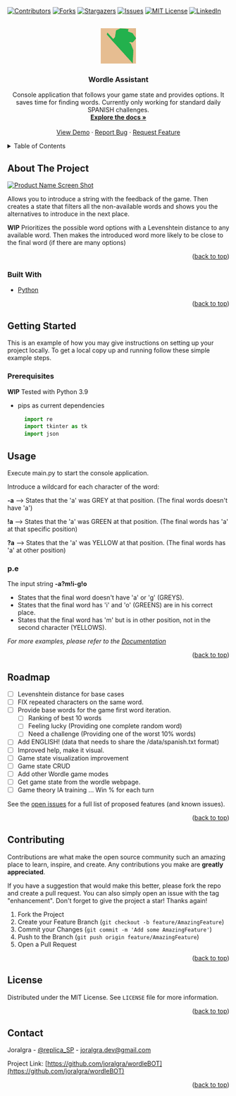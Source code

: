 <div id="top"></div>
<!--
*** Thanks for checking out the Best-README-Template. If you have a suggestion
*** that would make this better, please fork the repo and create a pull request
*** or simply open an issue with the tag "enhancement".
*** Don't forget to give the project a star!
*** Thanks again! Now go create something AMAZING! :D
-->



<!-- PROJECT SHIELDS -->
<!--
*** I'm using markdown "reference style" links for readability.
*** Reference links are enclosed in brackets [ ] instead of parentheses ( ).
*** See the bottom of this document for the declaration of the reference variables
*** for contributors-url, forks-url, etc. This is an optional, concise syntax you may use.
*** https://www.markdownguide.org/basic-syntax/#reference-style-links
-->

[![Contributors][contributors-shield]][contributors-url]
[![Forks][forks-shield]][forks-url]
[![Stargazers][stars-shield]][stars-url]
[![Issues][issues-shield]][issues-url]
[![MIT License][license-shield]][license-url]
[![LinkedIn][linkedin-shield]][linkedin-url]



<!-- PROJECT LOGO -->
<br />
<div align="center">
  <a href="https://github.com/joralgra/wordleBOT">
    <img src="images/logo.png" alt="Logo" width="80" height="80">
  </a>

<h3 align="center">Wordle Assistant</h3>

  <p align="center">
    Console application that follows your game state and provides options. It saves time for finding words.
    Currently only working for standard daily SPANISH challenges.
    <br />
    <a href="https://github.com/joralgra/wordleBOT"><strong>Explore the docs »</strong></a>
    <br />
    <br />
    <a href="https://github.com/joralgra/wordleBOT">View Demo</a>
    ·
    <a href="https://github.com/joralgra/wordleBOT/issues">Report Bug</a>
    ·
    <a href="https://github.com/joralgra/wordleBOT/issues">Request Feature</a>
  </p>
</div>



<!-- TABLE OF CONTENTS -->
<details>
  <summary>Table of Contents</summary>
  <ol>
    <li>
      <a href="#about-the-project">About The Project</a>
      <ul>
        <li><a href="#built-with">Built With</a></li>
      </ul>
    </li>
    <li>
      <a href="#getting-started">Getting Started</a>
      <ul>
        <li><a href="#prerequisites">Prerequisites</a></li>
        <li><a href="#installation">Installation</a></li>
      </ul>
    </li>
    <li><a href="#usage">Usage</a></li>
    <li><a href="#roadmap">Roadmap</a></li>
    <li><a href="#contributing">Contributing</a></li>
    <li><a href="#license">License</a></li>
    <li><a href="#contact">Contact</a></li>
    <li><a href="#acknowledgments">Acknowledgments</a></li>
  </ol>
</details>



<!-- ABOUT THE PROJECT -->
## About The Project

[![Product Name Screen Shot][product-screenshot]](https://example.com)

Allows you to introduce a string with the feedback of the game. 
Then creates a state that filters all the non-available words and shows you the alternatives to introduce in the next place.

**WIP** Prioritizes the possible word options with a Levenshtein distance to any available word. 
Then makes the introduced word more likely to be close to the final word (if there are many options)


<p align="right">(<a href="#top">back to top</a>)</p>



### Built With

* [Python](https://www.python.org/)


<p align="right">(<a href="#top">back to top</a>)</p>



<!-- GETTING STARTED -->
## Getting Started

This is an example of how you may give instructions on setting up your project locally.
To get a local copy up and running follow these simple example steps.

### Prerequisites

**WIP**
Tested with Python 3.9 
* pips as current dependencies
  ```python
    import re
    import tkinter as tk
    import json
  ```

[comment]: <> (### Installation)

[comment]: <> (1. Get a free API Key at [https://example.com]&#40;https://example.com&#41;)

[comment]: <> (2. Clone the repo)

[comment]: <> (   ```sh)

[comment]: <> (   git clone https://github.com/joralgra/wordleBOT.git)

[comment]: <> (   ```)

[comment]: <> (3. Install NPM packages)

[comment]: <> (   ```sh)

[comment]: <> (   npm install)

[comment]: <> (   ```)

[comment]: <> (4. Enter your API in `config.js`)

[comment]: <> (   ```js)

[comment]: <> (   const API_KEY = 'ENTER YOUR API';)

[comment]: <> (   ```)

[comment]: <> (<p align="right">&#40;<a href="#top">back to top</a>&#41;</p>)



<!-- USAGE EXAMPLES -->
## Usage

Execute main.py to start the console application.

Introduce a wildcard for each character of the word:

  **-a** --> States that the 'a' was GREY at that position. (The final words doesn't have 'a')
  
  **!a** --> States that the 'a' was GREEN at that position. (The final words has 'a' at that specific position)
  
  **?a** --> States that the 'a' was YELLOW at that position. (The final words has 'a' at other position)

### p.e
The input string **-a?m!i-g!o**

- States that the final word doesn't have 'a' or 'g' (GREYS). 
- States that the final word has 'i' and 'o' (GREENS) are in his correct place. 
- States that the final word has 'm' but is in other position, not in the second character (YELLOWS).

_For more examples, please refer to the [Documentation](https://example.com)_

<p align="right">(<a href="#top">back to top</a>)</p>



<!-- ROADMAP -->
## Roadmap

- [ ] Levenshtein distance for base cases
- [ ] FIX repeated characters on the same word.
- [ ] Provide base words for the game first word iteration.
  - [ ] Ranking of best 10 words
  - [ ] Feeling lucky (Providing one complete random word)
  - [ ] Need a challenge (Providing one of the worst 10% words)
- [ ] Add ENGLISH! (data that needs to share the /data/spanish.txt format)
- [ ] Improved help, make it visual.
- [ ] Game state visualization improvement
- [ ] Game state CRUD
- [ ] Add other Wordle game modes
- [ ] Get game state from the wordle webpage.
- [ ] Game theory IA training ... Win % for each turn

See the [open issues](https://github.com/joralgra/wordleBOT/issues) for a full list of proposed features (and known issues).

<p align="right">(<a href="#top">back to top</a>)</p>



<!-- CONTRIBUTING -->
## Contributing

Contributions are what make the open source community such an amazing place to learn, inspire, and create. Any contributions you make are **greatly appreciated**.

If you have a suggestion that would make this better, please fork the repo and create a pull request. You can also simply open an issue with the tag "enhancement".
Don't forget to give the project a star! Thanks again!

1. Fork the Project
2. Create your Feature Branch (`git checkout -b feature/AmazingFeature`)
3. Commit your Changes (`git commit -m 'Add some AmazingFeature'`)
4. Push to the Branch (`git push origin feature/AmazingFeature`)
5. Open a Pull Request

<p align="right">(<a href="#top">back to top</a>)</p>



<!-- LICENSE -->
## License

Distributed under the MIT License. See `LICENSE` file for more information.

<p align="right">(<a href="#top">back to top</a>)</p>



<!-- CONTACT -->
## Contact

Joralgra - [@replica_SP](https://twitter.com/replica_SP) - joralgra.dev@gmail.com

Project Link: [https://github.com/joralgra/wordleBOT](https://github.com/joralgra/wordleBOT)

<p align="right">(<a href="#top">back to top</a>)</p>


[comment]: <> (<!-- ACKNOWLEDGMENTS -->)

[comment]: <> (## Acknowledgments)

[comment]: <> (* []&#40;&#41;)

[comment]: <> (* []&#40;&#41;)

[comment]: <> (* []&#40;&#41;)

[comment]: <> (<p align="right">&#40;<a href="#top">back to top</a>&#41;</p>)



<!-- MARKDOWN LINKS & IMAGES -->
<!-- https://www.markdownguide.org/basic-syntax/#reference-style-links -->
[contributors-shield]: https://img.shields.io/github/contributors/joralgra/wordleBOT.svg?style=for-the-badge
[contributors-url]: https://github.com/joralgra/wordleBOT/graphs/contributors
[forks-shield]: https://img.shields.io/github/forks/joralgra/wordleBOT.svg?style=for-the-badge
[forks-url]: https://github.com/joralgra/wordleBOT/network/members
[stars-shield]: https://img.shields.io/github/stars/joralgra/wordleBOT.svg?style=for-the-badge
[stars-url]: https://github.com/joralgra/wordleBOT/stargazers
[issues-shield]: https://img.shields.io/github/issues/joralgra/wordleBOT.svg?style=for-the-badge
[issues-url]: https://github.com/joralgra/wordleBOT/issues
[license-shield]: https://img.shields.io/github/license/joralgra/wordleBOT.svg?style=for-the-badge
[license-url]: https://github.com/joralgra/wordleBOT/blob/master/LICENSE
[linkedin-shield]: https://img.shields.io/badge/-LinkedIn-black.svg?style=for-the-badge&logo=linkedin&colorB=555
[linkedin-url]: https://linkedin.com/in/jordi-almendros-granero
[product-screenshot]: images/screenshot.png